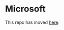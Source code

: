 # Microsoft

This repo has moved [here](https://github.com/couchbase-partners/azure-resource-manager-couchbase).
